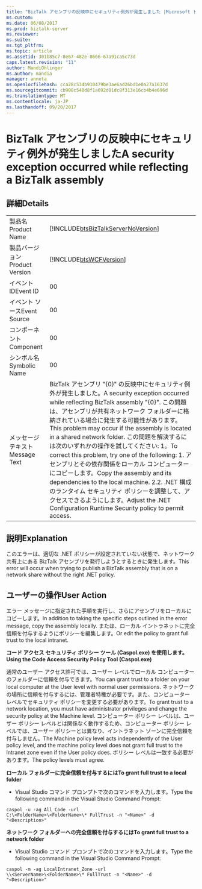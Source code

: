 ```yaml
---
title: "BizTalk アセンブリの反映中にセキュリティ例外が発生しました |Microsoft ドキュメント"
ms.custom: 
ms.date: 06/08/2017
ms.prod: biztalk-server
ms.reviewer: 
ms.suite: 
ms.tgt_pltfrm: 
ms.topic: article
ms.assetid: 301b85c7-8e67-482e-8666-67a91ca5c73d
caps.latest.revision: "11"
author: MandiOhlinger
ms.author: mandia
manager: anneta
ms.openlocfilehash: cca28c534b910479be3ae6ad26bd1e0a27a1637d
ms.sourcegitcommit: cb908c540d8f1a692d01dc8f313e16cb4b4e696d
ms.translationtype: MT
ms.contentlocale: ja-JP
ms.lasthandoff: 09/20/2017
---
```

# <a name="a-security-exception-occurred-while-reflecting-a-biztalk-assembly"></a><span data-ttu-id="d752c-102">BizTalk アセンブリの反映中にセキュリティ例外が発生しました</span><span class="sxs-lookup"><span data-stu-id="d752c-102">A security exception occurred while reflecting a BizTalk assembly</span></span>
## <a name="details"></a><span data-ttu-id="d752c-103">詳細</span><span class="sxs-lookup"><span data-stu-id="d752c-103">Details</span></span>  
  
|||  
|-|-|  
|<span data-ttu-id="d752c-104">製品名</span><span class="sxs-lookup"><span data-stu-id="d752c-104">Product Name</span></span>|[!INCLUDE[btsBizTalkServerNoVersion](../includes/btsbiztalkservernoversion-md.md)]|  
|<span data-ttu-id="d752c-105">製品バージョン</span><span class="sxs-lookup"><span data-stu-id="d752c-105">Product Version</span></span>|[!INCLUDE[btsWCFVersion](../includes/btswcfversion-md.md)]|  
|<span data-ttu-id="d752c-106">イベント ID</span><span class="sxs-lookup"><span data-stu-id="d752c-106">Event ID</span></span>|<span data-ttu-id="d752c-107">0</span><span class="sxs-lookup"><span data-stu-id="d752c-107">0</span></span>|  
|<span data-ttu-id="d752c-108">イベント ソース</span><span class="sxs-lookup"><span data-stu-id="d752c-108">Event Source</span></span>|<span data-ttu-id="d752c-109">0</span><span class="sxs-lookup"><span data-stu-id="d752c-109">0</span></span>|  
|<span data-ttu-id="d752c-110">コンポーネント</span><span class="sxs-lookup"><span data-stu-id="d752c-110">Component</span></span>|<span data-ttu-id="d752c-111">0</span><span class="sxs-lookup"><span data-stu-id="d752c-111">0</span></span>|  
|<span data-ttu-id="d752c-112">シンボル名</span><span class="sxs-lookup"><span data-stu-id="d752c-112">Symbolic Name</span></span>|<span data-ttu-id="d752c-113">0</span><span class="sxs-lookup"><span data-stu-id="d752c-113">0</span></span>|  
|<span data-ttu-id="d752c-114">メッセージ テキスト</span><span class="sxs-lookup"><span data-stu-id="d752c-114">Message Text</span></span>|<span data-ttu-id="d752c-115">BizTalk アセンブリ "{0}" の反映中にセキュリティ例外が発生しました。</span><span class="sxs-lookup"><span data-stu-id="d752c-115">A security exception occurred while reflecting BizTalk assembly "{0}".</span></span> <span data-ttu-id="d752c-116">この問題は、アセンブリが共有ネットワーク フォルダーに格納されている場合に発生する可能性があります。</span><span class="sxs-lookup"><span data-stu-id="d752c-116">This problem may occur if the assembly is located in a shared network folder.</span></span> <span data-ttu-id="d752c-117">この問題を解決するには次のいずれかの操作を試してください: 1。</span><span class="sxs-lookup"><span data-stu-id="d752c-117">To correct this problem, try one of the following: 1.</span></span> <span data-ttu-id="d752c-118">アセンブリとその依存関係をローカル コンピューターにコピーします。</span><span class="sxs-lookup"><span data-stu-id="d752c-118">Copy the assembly and its dependencies to the local machine.</span></span> <span data-ttu-id="d752c-119">2.</span><span class="sxs-lookup"><span data-stu-id="d752c-119">2.</span></span> <span data-ttu-id="d752c-120">.NET 構成のランタイム セキュリティ ポリシーを調整して、アクセスできるようにします。</span><span class="sxs-lookup"><span data-stu-id="d752c-120">Adjust the .NET Configuration Runtime Security policy to permit access.</span></span>|  
  
## <a name="explanation"></a><span data-ttu-id="d752c-121">説明</span><span class="sxs-lookup"><span data-stu-id="d752c-121">Explanation</span></span>  
 <span data-ttu-id="d752c-122">このエラーは、適切な .NET ポリシーが設定されていない状態で、ネットワーク共有上にある BizTalk アセンブリを発行しようとするときに発生します。</span><span class="sxs-lookup"><span data-stu-id="d752c-122">This error will occur when trying to publish a BizTalk assembly that is on a network share without the right .NET policy.</span></span>  
  
## <a name="user-action"></a><span data-ttu-id="d752c-123">ユーザーの操作</span><span class="sxs-lookup"><span data-stu-id="d752c-123">User Action</span></span>  
 <span data-ttu-id="d752c-124">エラー メッセージに指定された手順を実行し、さらにアセンブリをローカルにコピーします。</span><span class="sxs-lookup"><span data-stu-id="d752c-124">In addition to taking the specific steps outlined in the error message, copy the assembly locally.</span></span> <span data-ttu-id="d752c-125">または、ローカル イントラネットに完全信頼を付与するようにポリシーを編集します。</span><span class="sxs-lookup"><span data-stu-id="d752c-125">Or edit the policy to grant full trust to the local intranet.</span></span>  
  
 <span data-ttu-id="d752c-126">**コード アクセス セキュリティ ポリシー ツール (Caspol.exe) を使用します。**</span><span class="sxs-lookup"><span data-stu-id="d752c-126">**Using the Code Access Security Policy Tool (Caspol.exe)**</span></span>  
  
 <span data-ttu-id="d752c-127">通常のユーザー アクセス許可では、ユーザー レベルでローカル コンピューターのフォルダーに信頼を付与できます。</span><span class="sxs-lookup"><span data-stu-id="d752c-127">You can grant trust to a folder on your local computer at the User level with normal user permissions.</span></span> <span data-ttu-id="d752c-128">ネットワークの場所に信頼を付与するには、管理者特権が必要です。また、コンピューター レベルでセキュリティ ポリシーを変更する必要があります。</span><span class="sxs-lookup"><span data-stu-id="d752c-128">To grant trust to a network location, you must have administrator privileges and change the security policy at the Machine level.</span></span> <span data-ttu-id="d752c-129">コンピューター ポリシー レベルは、ユーザー ポリシー レベルとは関係なく動作するため、コンピューター ポリシー レベルでは、ユーザー ポリシーとは異なり、イントラネット ゾーンに完全信頼を付与しません。</span><span class="sxs-lookup"><span data-stu-id="d752c-129">The Machine policy level acts independently of the User policy level, and the machine policy level does not grant full trust to the Intranet zone even if the User policy does.</span></span> <span data-ttu-id="d752c-130">ポリシー レベルは一致する必要があります。</span><span class="sxs-lookup"><span data-stu-id="d752c-130">The policy levels must agree.</span></span>  
  
 <span data-ttu-id="d752c-131">**ローカル フォルダーに完全信頼を付与するには**</span><span class="sxs-lookup"><span data-stu-id="d752c-131">**To grant full trust to a local folder**</span></span>  
  
-   <span data-ttu-id="d752c-132">Visual Studio コマンド プロンプトで次のコマンドを入力します。</span><span class="sxs-lookup"><span data-stu-id="d752c-132">Type the following command in the Visual Studio Command Prompt:</span></span>  
  
```  
caspol -u -ag All_Code -url   
C:\<FolderName>\<FolderName>\* FullTrust -n "<Name>" -d  
"<Description>"  
```  
  
 <span data-ttu-id="d752c-133">**ネットワーク フォルダーへの完全信頼を付与するには**</span><span class="sxs-lookup"><span data-stu-id="d752c-133">**To grant full trust to a network folder**</span></span>  
  
-   <span data-ttu-id="d752c-134">Visual Studio コマンド プロンプトで次のコマンドを入力します。</span><span class="sxs-lookup"><span data-stu-id="d752c-134">Type the following command in the Visual Studio Command Prompt:</span></span>  
  
```  
caspol -m -ag LocalIntranet_Zone -url   
\\<ServerName>\<FolderName>\* FullTrust -n "<Name>" -d   
"<Description>"  
```